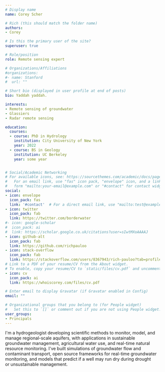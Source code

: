 ```yaml
---
# Display name
name: Corey Scher

# Rich (this should match the folder name)
authors:
- Corey

# Is this the primary user of the site?
superuser: true

# Role/position
role: Remote sensing expert

# Organizations/Affiliations
#organizations:
#- name: Stanford
#  url: ""

# Short bio (displayed in user profile at end of posts)
bio: Yaddah yaddah.

interests:
- Remote sensing of groundwater
- Glassiers
- Radar remote sensing

education:
  courses:
  - course: PhD in Hydrology
    institution: City University of New York
    year: 2022
  - course: BS in Geology
    institution: UC Berkeley
    year: some year


# Social/Academic Networking
# For available icons, see: https://sourcethemes.com/academic/docs/page-builder/#icons
#   For an email link, use "fas" icon pack, "envelope" icon, and a link in the
#   form "mailto:your-email@example.com" or "#contact" for contact widget.
social:
- icon: envelope
  icon_pack: fas
  link: '#contact'  # For a direct email link, use "mailto:test@example.org".
- icon: twitter
  icon_pack: fab
  link: https://twitter.com/borderwater
#- icon: google-scholar
#  icon_pack: ai
#  link: https://scholar.google.co.uk/citations?user=sIwtMXoAAAAJ
- icon: github-alt
  icon_pack: fab
  link: https://github.com/richpauloo
- icon: stack-overflow
  icon_pack: fab
  link: https://stackoverflow.com/users/8367943/rich-pauloo?tab=profile
# Link to a PDF of your resume/CV from the About widget.
# To enable, copy your resume/CV to `static/files/cv.pdf` and uncomment the lines below.
- icon: cv
  icon_pack: ai
  link: https://whoiscorey.com/files/cv.pdf

# Enter email to display Gravatar (if Gravatar enabled in Config)
email: ""

# Organizational groups that you belong to (for People widget)
#   Set this to `[]` or comment out if you are not using People widget.
user_groups:
- Principals
---
```


I'm a hydrogeologist developing scientific methods to monitor, model, and manage regional-scale aquifers, with applications in sustainable groundwater management, agricultural water use, and real-time natural resource monitoring. I've built simulations of groundwater flow and contaminant transport, open source frameworks for real-time groundwater monitoring, and models that predict if a well may run dry during drought or unsustainable management. 
